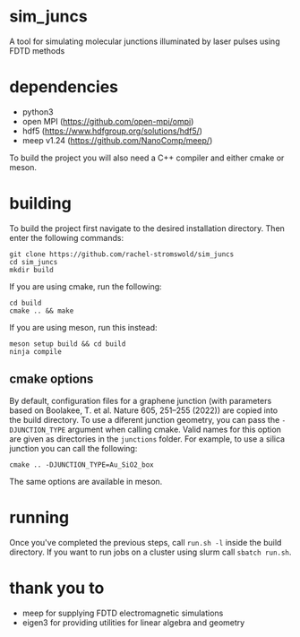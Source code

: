 # sim_juncs
A tool for simulating molecular junctions illuminated by laser pulses using FDTD methods

# dependencies
* python3
* open MPI (https://github.com/open-mpi/ompi)
* hdf5 (https://www.hdfgroup.org/solutions/hdf5/)
* meep v1.24 (https://github.com/NanoComp/meep/)

To build the project you will also need a C++ compiler and either cmake or meson.

# building
To build the project first navigate to the desired installation directory. Then enter the following commands:
```
git clone https://github.com/rachel-stromswold/sim_juncs
cd sim_juncs
mkdir build
```
If you are using cmake, run the following:
```
cd build
cmake .. && make
```
If you are using meson, run this instead:
```
meson setup build && cd build
ninja compile
```

## cmake options
By default, configuration files for a graphene junction (with parameters based on Boolakee, T. et al. Nature 605, 251–255 (2022)) are copied into the build directory. To use a diferent junction geometry, you can pass the `-DJUNCTION_TYPE` argument when calling cmake. Valid names for this option are given as directories in the `junctions` folder. For example, to use a silica junction you can call the following:
```
cmake .. -DJUNCTION_TYPE=Au_SiO2_box
```
The same options are available in meson.

# running
Once you've completed the previous steps, call `run.sh -l` inside the build directory. If you want to run jobs on a cluster using slurm call `sbatch run.sh`.

# thank you to
* meep for supplying FDTD electromagnetic simulations
* eigen3 for providing utilities for linear algebra and geometry
